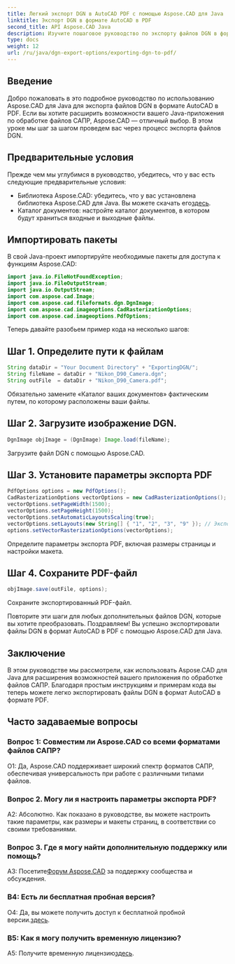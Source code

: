 ```yaml
---
title: Легкий экспорт DGN в AutoCAD PDF с помощью Aspose.CAD для Java
linktitle: Экспорт DGN в формате AutoCAD в PDF
second_title: API Aspose.CAD Java
description: Изучите пошаговое руководство по экспорту файлов DGN в формат AutoCAD в PDF с помощью Aspose.CAD для Java. Легко улучшите возможности обработки САПР вашего Java-приложения.
type: docs
weight: 12
url: /ru/java/dgn-export-options/exporting-dgn-to-pdf/
---
```

## Введение

Добро пожаловать в это подробное руководство по использованию Aspose.CAD для Java для экспорта файлов DGN в формате AutoCAD в PDF. Если вы хотите расширить возможности вашего Java-приложения по обработке файлов САПР, Aspose.CAD — отличный выбор. В этом уроке мы шаг за шагом проведем вас через процесс экспорта файлов DGN.


## Предварительные условия
Прежде чем мы углубимся в руководство, убедитесь, что у вас есть следующие предварительные условия:
-  Библиотека Aspose.CAD: убедитесь, что у вас установлена библиотека Aspose.CAD для Java. Вы можете скачать его[здесь](https://releases.aspose.com/cad/java/).
- Каталог документов: настройте каталог документов, в котором будут храниться входные и выходные файлы.

## Импортировать пакеты

В свой Java-проект импортируйте необходимые пакеты для доступа к функциям Aspose.CAD:

```java
import java.io.FileNotFoundException;
import java.io.FileOutputStream;
import java.io.OutputStream;
import com.aspose.cad.Image;
import com.aspose.cad.fileformats.dgn.DgnImage;
import com.aspose.cad.imageoptions.CadRasterizationOptions;
import com.aspose.cad.imageoptions.PdfOptions;
```

Теперь давайте разобьем пример кода на несколько шагов:

## Шаг 1. Определите пути к файлам

```java
String dataDir = "Your Document Directory" + "ExportingDGN/";
String fileName = dataDir + "Nikon_D90_Camera.dgn";
String outFile  = dataDir + "Nikon_D90_Camera.pdf";
```

Обязательно замените «Каталог ваших документов» фактическим путем, по которому расположены ваши файлы.

## Шаг 2. Загрузите изображение DGN.

```java
DgnImage objImage = (DgnImage) Image.load(fileName);
```

Загрузите файл DGN с помощью Aspose.CAD.

## Шаг 3. Установите параметры экспорта PDF

```java
PdfOptions options = new PdfOptions();
CadRasterizationOptions vectorOptions = new CadRasterizationOptions();
vectorOptions.setPageWidth(1500);
vectorOptions.setPageHeight(1500);
vectorOptions.setAutomaticLayoutsScaling(true);
vectorOptions.setLayouts(new String[] { "1", "2", "3", "9" }); // Экспорт определенных представлений
options.setVectorRasterizationOptions(vectorOptions);
```

Определите параметры экспорта PDF, включая размеры страницы и настройки макета.

## Шаг 4. Сохраните PDF-файл

```java
objImage.save(outFile, options);
```

Сохраните экспортированный PDF-файл.

Повторите эти шаги для любых дополнительных файлов DGN, которые вы хотите преобразовать. Поздравляем! Вы успешно экспортировали файлы DGN в формат AutoCAD в PDF с помощью Aspose.CAD для Java.

## Заключение

В этом руководстве мы рассмотрели, как использовать Aspose.CAD для Java для расширения возможностей вашего приложения по обработке файлов САПР. Благодаря простым инструкциям и примерам кода вы теперь можете легко экспортировать файлы DGN в формат AutoCAD в формате PDF.

## Часто задаваемые вопросы

### Вопрос 1: Совместим ли Aspose.CAD со всеми форматами файлов САПР?

О1: Да, Aspose.CAD поддерживает широкий спектр форматов САПР, обеспечивая универсальность при работе с различными типами файлов.

### Вопрос 2. Могу ли я настроить параметры экспорта PDF?

А2: Абсолютно. Как показано в руководстве, вы можете настроить такие параметры, как размеры и макеты страниц, в соответствии со своими требованиями.

### Вопрос 3. Где я могу найти дополнительную поддержку или помощь?

 A3: Посетите[Форум Aspose.CAD](https://forum.aspose.com/c/cad/19) за поддержку сообщества и обсуждения.

### В4: Есть ли бесплатная пробная версия?

 О4: Да, вы можете получить доступ к бесплатной пробной версии.[здесь](https://releases.aspose.com/).

### В5: Как я могу получить временную лицензию?

 A5: Получите временную лицензию[здесь](https://purchase.aspose.com/temporary-license/).